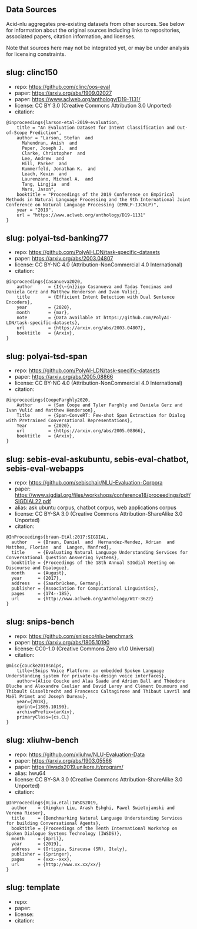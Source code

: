 

## Data Sources

Acid-nlu aggregates pre-existing datasets from other sources. See below for information about the original sources including links to repositories, associated papers, citation information, and licenses.

Note that sources here may not be integrated yet, or may be under analysis for licensing constraints.


## slug: clinc150

* repo: https://github.com/clinc/oos-eval
* paper: https://arxiv.org/abs/1909.02027
* paper: https://www.aclweb.org/anthology/D19-1131/
* license: CC BY 3.0 (Creative Commons Attribution 3.0 Unported)
* citation:
```
@inproceedings{larson-etal-2019-evaluation,
    title = "An Evaluation Dataset for Intent Classification and Out-of-Scope Prediction",
    author = "Larson, Stefan  and
      Mahendran, Anish  and
      Peper, Joseph J.  and
      Clarke, Christopher  and
      Lee, Andrew  and
      Hill, Parker  and
      Kummerfeld, Jonathan K.  and
      Leach, Kevin  and
      Laurenzano, Michael A.  and
      Tang, Lingjia  and
      Mars, Jason",
    booktitle = "Proceedings of the 2019 Conference on Empirical Methods in Natural Language Processing and the 9th International Joint Conference on Natural Language Processing (EMNLP-IJCNLP)",
    year = "2019",
    url = "https://www.aclweb.org/anthology/D19-1131"
}
```


## slug: polyai-tsd-banking77

* repo: https://github.com/PolyAI-LDN/task-specific-datasets
* paper: https://arxiv.org/abs/2003.04807
* license: CC BY-NC 4.0 (Attribution-NonCommercial 4.0 International)
* citation:
```
@inproceedings{Casanueva2020,
    author      = {I{\~{n}}igo Casanueva and Tadas Temcinas and Daniela Gerz and Matthew Henderson and Ivan Vulic},
    title       = {Efficient Intent Detection with Dual Sentence Encoders},
    year        = {2020},
    month       = {mar},
    note        = {Data available at https://github.com/PolyAI-LDN/task-specific-datasets},
    url         = {https://arxiv.org/abs/2003.04807},
    booktitle   = {Arxiv},
}
```


## slug: polyai-tsd-span

* repo: https://github.com/PolyAI-LDN/task-specific-datasets
* paper: https://arxiv.org/abs/2005.08866
* license: CC BY-NC 4.0 (Attribution-NonCommercial 4.0 International)
* citation:
```
@inproceedings{CoopeFarghly2020,
    Author      = {Sam Coope and Tyler Farghly and Daniela Gerz and Ivan Vulić and Matthew Henderson},
    Title       = {Span-ConveRT: Few-shot Span Extraction for Dialog with Pretrained Conversational Representations},
    Year        = {2020},
    url         = {https://arxiv.org/abs/2005.08866},
    booktitle   = {Arxiv},
}
```


## slug: sebis-eval-askubuntu, sebis-eval-chatbot, sebis-eval-webapps

* repo: https://github.com/sebischair/NLU-Evaluation-Corpora
* paper: https://www.sigdial.org/files/workshops/conference18/proceedings/pdf/SIGDIAL22.pdf
* alias: ask ubuntu corpus, chatbot corpus, web applications corpus
* license: CC BY-SA 3.0 (Creative Commons Attribution-ShareAlike 3.0 Unported)
* citation:
```
@InProceedings{braun-EtAl:2017:SIGDIAL,
  author    = {Braun, Daniel  and  Hernandez-Mendez, Adrian  and  Matthes, Florian  and  Langen, Manfred},
  title     = {Evaluating Natural Language Understanding Services for Conversational Question Answering Systems},
  booktitle = {Proceedings of the 18th Annual SIGdial Meeting on Discourse and Dialogue},
  month     = {August},
  year      = {2017},
  address   = {Saarbrücken, Germany},
  publisher = {Association for Computational Linguistics},
  pages     = {174--185},
  url       = {http://www.aclweb.org/anthology/W17-3622}
}
```



## slug: snips-bench

* repo: https://github.com/snipsco/nlu-benchmark
* paper: https://arxiv.org/abs/1805.10190
* license: CC0-1.0 (Creative Commons Zero v1.0 Universal)
* citation:
```
@misc{coucke2018snips,
    title={Snips Voice Platform: an embedded Spoken Language Understanding system for private-by-design voice interfaces},
    author={Alice Coucke and Alaa Saade and Adrien Ball and Théodore Bluche and Alexandre Caulier and David Leroy and Clément Doumouro and Thibault Gisselbrecht and Francesco Caltagirone and Thibaut Lavril and Maël Primet and Joseph Dureau},
    year={2018},
    eprint={1805.10190},
    archivePrefix={arXiv},
    primaryClass={cs.CL}
}
```


## slug: xliuhw-bench

* repo: https://github.com/xliuhw/NLU-Evaluation-Data
* paper: https://arxiv.org/abs/1903.05566
* paper: https://iwsds2019.unikore.it/program/
* alias: hwu64
* license: CC BY-SA 3.0 (Creative Commons Attribution-ShareAlike 3.0 Unported)
* citation:
```
@InProceedings{XLiu.etal:IWSDS2019,
  author    = {Xingkun Liu, Arash Eshghi, Pawel Swietojanski and Verena Rieser},
  title     = {Benchmarking Natural Language Understanding Services for building Conversational Agents},
  booktitle = {Proceedings of the Tenth International Workshop on Spoken Dialogue Systems Technology (IWSDS)},
  month     = {April},
  year      = {2019},
  address   = {Ortigia, Siracusa (SR), Italy},
  publisher = {Springer},
  pages     = {xxx--xxx},
  url       = {http://www.xx.xx/xx/}
}
```


## slug: template

* repo:
* paper:
* license:
* citation:
```
```


